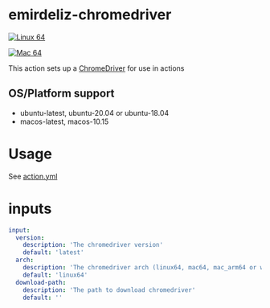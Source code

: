 # emirdeliz-chromedriver

[![Linux 64](https://github.com/emirdeliz/emirdeliz-chromedriver/actions/workflows/linux64.yml/badge.svg)](https://github.com/emirdeliz/emirdeliz-chromedriver/actions/workflows/linux64.yml)

[![Mac 64](https://github.com/emirdeliz/emirdeliz-chromedriver/actions/workflows/mac64.yml/badge.svg)](https://github.com/emirdeliz/emirdeliz-chromedriver/actions/workflows/mac64.yml)

This action sets up a [ChromeDriver](https://chromedriver.chromium.org/) for use in actions

## OS/Platform support

- ubuntu-latest, ubuntu-20.04 or ubuntu-18.04
- macos-latest, macos-10.15

# Usage

See [action.yml](action.yml)

# inputs

```yml
input:
  version:
    description: 'The chromedriver version'
    default: 'latest'
  arch:
    description: 'The chromedriver arch (linux64, mac64, mac_arm64 or wind32)'
    default: 'linux64'
  download-path:
    description: 'The path to download chromedriver'
    default: ''
```
